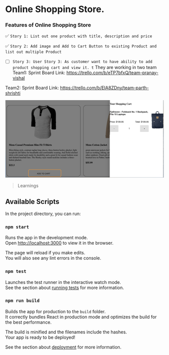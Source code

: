 # Online Shopping Store.

### Features of Online Shopping Store 
:white_check_mark: `Story 1: List out one product with title, description and price`

:white_check_mark:  `Story 2: Add image and Add to Cart Button to existing Product and list out multiple Product`

- [ ] `Story 3: User Story 3: As customer want to have ability to add product shopping cart and view it.
t`
They are working in two team
Team1:
Sprint Board Link:    https://trello.com/b/eTP7bfxQ/team-pranay-vishal

Team2:
Sprint Board Link:    https://trello.com/b/EIA8ZDny/team-parth-shrishti

![Product](readme/AddToShoppingCart.png?raw=true "Title")
>Learnings
 
            

## Available Scripts

In the project directory, you can run:

### `npm start`

Runs the app in the development mode.\
Open [http://localhost:3000](http://localhost:3000) to view it in the browser.

The page will reload if you make edits.\
You will also see any lint errors in the console.

### `npm test`

Launches the test runner in the interactive watch mode.\
See the section about [running tests](https://facebook.github.io/create-react-app/docs/running-tests) for more information.

### `npm run build`

Builds the app for production to the `build` folder.\
It correctly bundles React in production mode and optimizes the build for the best performance.

The build is minified and the filenames include the hashes.\
Your app is ready to be deployed!

See the section about [deployment](https://facebook.github.io/create-react-app/docs/deployment) for more information.


